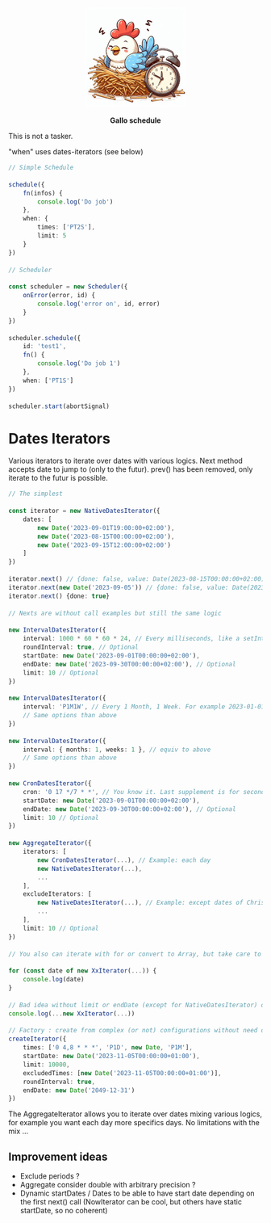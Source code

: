 <p align="center">
    <img height="200" src="logo_w200.jpeg">
  <p align="center"><strong>Gallo schedule</strong></p>
</p>

This is not a tasker.

"when" uses dates-iterators (see below)

```typescript
// Simple Schedule

schedule({
    fn(infos) {
        console.log('Do job')
    },
    when: {
        times: ['PT2S'],
        limit: 5
    }
})

// Scheduler

const scheduler = new Scheduler({
    onError(error, id) {
        console.log('error on', id, error)
    }
})

scheduler.schedule({
    id: 'test1',
    fn() {
        console.log('Do job 1')
    },
    when: ['PT1S']
})

scheduler.start(abortSignal)
```

# Dates Iterators

Various iterators to iterate over dates with various logics. Next method accepts date to jump to (only to the futur). prev() has been removed, only iterate to the futur is possible.

```typescript
// The simplest

const iterator = new NativeDatesIterator({
    dates: [
        new Date('2023-09-01T19:00:00+02:00'),
        new Date('2023-08-15T00:00:00+02:00'),
        new Date('2023-09-15T12:00:00+02:00')
    ]
})

iterator.next() // {done: false, value: Date(2023-08-15T00:00:00+02:00)}
iterator.next(new Date('2023-09-05')) // {done: false, value: Date(2023-09-15T12:00:00+02:00)}
iterator.next() {done: true}

// Nexts are without call examples but still the same logic

new IntervalDatesIterator({
    interval: 1000 * 60 * 60 * 24, // Every milliseconds, like a setInterval
    roundInterval: true, // Optional
    startDate: new Date('2023-09-01T00:00:00+02:00'),
    endDate: new Date('2023-09-30T00:00:00+02:00'), // Optional
    limit: 10 // Optional
})

new IntervalDatesIterator({
    interval: 'P1M1W', // Every 1 Month, 1 Week. For example 2023-01-01T12:00:00 -> 2023-02-01T12:00:00 for P1M.
    // Same options than above
})

new IntervalDatesIterator({
    interval: { months: 1, weeks: 1 }, // equiv to above
    // Same options than above
})

new CronDatesIterator({
    cron: '0 17 */7 * *', // You know it. Last supplement is for seconds (optional)
    startDate: new Date('2023-09-01T00:00:00+02:00'),
    endDate: new Date('2023-09-30T00:00:00+02:00'), // Optional
    limit: 10 // Optional
})

new AggregateIterator({
    iterators: [
        new CronDatesIterator(...), // Example: each day
        new NativeDatesIterator(...),
        ...
    ],
    excludeIterators: [
        new NativeDatesIterator(...), // Example: except dates of Christmas
        ...
    ],
    limit: 10 // Optional
})

// You also can iterate with for or convert to Array, but take care to Infinity generations (each minute for example without limit nor endDate)

for (const date of new XxIterator(...)) {
    console.log(date)
}

// Bad idea without limit or endDate (except for NativeDatesIterator) or for big iterations (memory)
console.log(...new XxIterator(...))

// Factory : create from complex (or not) configurations without need of create yourself iterators
createIterator({
    times: ['0 4,8 * * *', 'P1D', new Date, 'P1M'],
    startDate: new Date('2023-11-05T00:00:00+01:00'),
    limit: 10000,
    excludedTimes: [new Date('2023-11-05T00:00:00+01:00')],
    roundInterval: true,
    endDate: new Date('2049-12-31')
})
```

The AggregateIterator allows you to iterate over dates mixing various logics, for example you want each day more specifics days. No limitations with the mix ...

## Improvement ideas

- Exclude periods ?
- Aggregate consider double with arbitrary precision ?
- Dynamic startDates / Dates to be able to have start date depending on the first next() call (NowIterator can be cool, but others have static startDate, so no coherent)